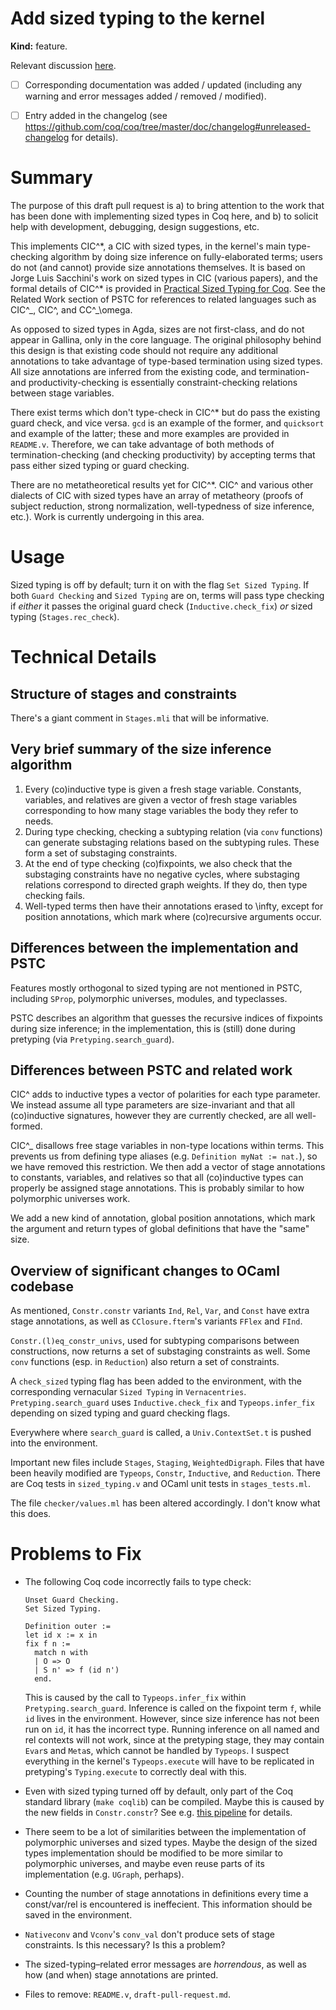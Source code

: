 # Add sized typing to the kernel


<!-- Thank you for your contribution.
     Make sure you read the contributing guide and fill this template. -->


<!-- Keep what applies -->
**Kind:** feature.


<!-- If this is a bug fix, make sure the bug was reported beforehand. -->
Relevant discussion [here](https://github.com/coq/coq/wiki/CoqTerminationDiscussion#sized).


<!-- If there is a user-visible change in coqc/coqtop/coqchk/coq_makefile behavior and testing is not prohibitively expensive: -->
<!-- (Otherwise, remove this line.) -->
<!-- [ ] Added / updated test-suite -->
<!-- If this is a feature pull request / breaks compatibility: -->
<!-- (Otherwise, remove these lines.) -->
- [ ] Corresponding documentation was added / updated (including any warning and error messages added / removed / modified).
- [ ] Entry added in the changelog (see https://github.com/coq/coq/tree/master/doc/changelog#unreleased-changelog for details).


# Summary

The purpose of this draft pull request is a) to bring attention to the work that has been done with implementing sized types in Coq here, and b) to solicit help with development, debugging, design suggestions, etc.

This implements CIC^\*, a CIC with sized types, in the kernel's main type-checking algorithm by doing size inference on fully-elaborated terms; users do not (and cannot) provide size annotations themselves. It is based on Jorge Luis Sacchini's work on sized types in CIC (various papers), and the formal details of CIC^\* is provided in [Practical Sized Typing for Coq](https://arxiv.org/abs/1912.05601). See the Related Work section of PSTC for references to related languages such as CIC^\_, CIC^, and CC^\_\omega.

As opposed to sized types in Agda, sizes are not first-class, and do not appear in Gallina, only in the core language. The original philosophy behind this design is that existing code should not require any additional annotations to take advantage of type-based termination using sized types. All size annotations are inferred from the existing code, and termination- and productivity-checking is essentially constraint-checking relations between stage variables.

There exist terms which don't type-check in CIC^\* but do pass the existing guard check, and vice versa. `gcd` is an example of the former, and `quicksort` and example of the latter; these and more examples are provided in `README.v`. Therefore, we can take advantage of both methods of termination-checking (and checking productivity) by accepting terms that pass either sized typing or guard checking.

There are no metatheoretical results yet for CIC^\*. CIC^ and various other dialects of CIC with sized types have an array of metatheory (proofs of subject reduction, strong normalization, well-typedness of size inference, etc.). Work is currently undergoing in this area.

# Usage

Sized typing is off by default; turn it on with the flag `Set Sized Typing`. If both `Guard Checking` and `Sized Typing` are on, terms will pass type checking if *either* it passes the original guard check (`Inductive.check_fix`) *or* sized typing (`Stages.rec_check`).

# Technical Details

## Structure of stages and constraints

There's a giant comment in `Stages.mli` that will be informative.

## Very brief summary of the size inference algorithm

1. Every (co)inductive type is given a fresh stage variable. Constants, variables, and relatives are given a vector of fresh stage variables corresponding to how many stage variables the body they refer to needs.
2. During type checking, checking a subtyping relation (via `conv` functions) can generate substaging relations based on the subtyping rules. These form a set of substaging constraints.
3. At the end of type checking (co)fixpoints, we also check that the substaging constraints have no negative cycles, where substaging relations correspond to directed graph weights. If they do, then type checking fails.
4. Well-typed terms then have their annotations erased to \infty, except for position annotations, which mark where (co)recursive arguments occur.

## Differences between the implementation and PSTC

Features mostly orthogonal to sized typing are not mentioned in PSTC, including `SProp`, polymorphic universes, modules, and typeclasses.

PSTC describes an algorithm that guesses the recursive indices of fixpoints during size inference; in the implementation, this is (still) done during pretyping (via `Pretyping.search_guard`).

## Differences between PSTC and related work

CIC^ adds to inductive types a vector of polarities for each type parameter. We instead assume all type parameters are size-invariant and that all (co)inductive signatures, however they are currently checked, are all well-formed.

CIC^\_ disallows free stage variables in non-type locations within terms. This prevents us from defining type aliases (e.g. `Definition myNat := nat.`), so we have removed this restriction. We then add a vector of stage annotations to constants, variables, and relatives so that all (co)inductive types can properly be assigned stage annotations. This is probably similar to how polymorphic universes work.

We add a new kind of annotation, global position annotations, which mark the argument and return types of global definitions that have the "same" size.

## Overview of significant changes to OCaml codebase

As mentioned, `Constr.constr` variants `Ind`, `Rel`, `Var`, and `Const` have extra stage annotations, as well as `CClosure.fterm`'s variants `FFlex` and `FInd`.

`Constr.(l)eq_constr_univs`, used for subtyping comparisons between constructions, now returns a set of substaging constraints as well. Some `conv` functions (esp. in `Reduction`) also return a set of constraints.

A `check_sized` typing flag has been added to the environment, with the corresponding vernacular `Sized Typing` in `Vernacentries`. `Pretyping.search_guard` uses `Inductive.check_fix` and `Typeops.infer_fix` depending on sized typing and guard checking flags.

Everywhere where `search_guard` is called, a `Univ.ContextSet.t` is pushed into the environment.

Important new files include `Stages`, `Staging`, `WeightedDigraph`. Files that have been heavily modified are `Typeops`, `Constr`, `Inductive`, and `Reduction`. There are Coq tests in `sized_typing.v` and OCaml unit tests in `stages_tests.ml`.

The file `checker/values.ml` has been altered accordingly. I don't know what this does.

# Problems to Fix

* The following Coq code incorrectly fails to type check:

  ```coq
  Unset Guard Checking.
  Set Sized Typing.

  Definition outer :=
  let id x := x in
  fix f n :=
    match n with
    | O => O
    | S n' => f (id n')
    end.
  ```
  This is caused by the call to `Typeops.infer_fix` within `Pretyping.search_guard`. Inference is called on the fixpoint term `f`, while `id` lives in the environment. However, since size inference has not been run on `id`, it has the incorrect type. Running inference on all named and rel contexts will not work, since at the pretyping stage, they may contain `Evar`s and `Meta`s, which cannot be handled by `Typeops`. I suspect everything in the kernel's `Typeops.execute` will have to be replicated in pretyping's `Typing.execute` to correctly deal with this.

* Even with sized typing turned off by default, only part of the Coq standard library (`make coqlib`) can be compiled. Maybe this is caused by the new fields in `Constr.constr`? See e.g. [this pipeline](https://gitlab.com/ionathanch/coq/pipelines/148863698) for details.

* There seem to be a lot of similarities between the implementation of polymorphic universes and sized types. Maybe the design of the sized types implementation should be modified to be more similar to polymorphic universes, and maybe even reuse parts of its implementation (e.g. `UGraph`, perhaps).

* Counting the number of stage annotations in definitions every time a const/var/rel is encountered is ineffecient. This information should be saved in the environment.

* `Nativeconv` and `Vconv`'s `conv_val` don't produce sets of stage constraints. Is this necessary? Is this a problem?

* The sized-typing–related error messages are *horrendous*, as well as how (and when) stage annotations are printed.

* Files to remove: `README.v`, `draft-pull-request.md`.
